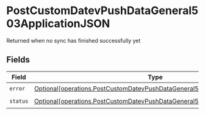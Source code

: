 # PostCustomDatevPushDataGeneral503ApplicationJSON

Returned when no sync has finished successfully yet


## Fields

| Field                                                                                                                                                                | Type                                                                                                                                                                 | Required                                                                                                                                                             | Description                                                                                                                                                          |
| -------------------------------------------------------------------------------------------------------------------------------------------------------------------- | -------------------------------------------------------------------------------------------------------------------------------------------------------------------- | -------------------------------------------------------------------------------------------------------------------------------------------------------------------- | -------------------------------------------------------------------------------------------------------------------------------------------------------------------- |
| `error`                                                                                                                                                              | [Optional[operations.PostCustomDatevPushDataGeneral503ApplicationJSONError]](undefined/models/operations/postcustomdatevpushdatageneral503applicationjsonerror.md)   | :heavy_check_mark:                                                                                                                                                   | N/A                                                                                                                                                                  |
| `status`                                                                                                                                                             | [Optional[operations.PostCustomDatevPushDataGeneral503ApplicationJSONStatus]](undefined/models/operations/postcustomdatevpushdatageneral503applicationjsonstatus.md) | :heavy_check_mark:                                                                                                                                                   | N/A                                                                                                                                                                  |